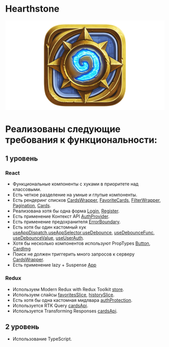 # Hearthstone

![](./src/assets/hs-logo.png)

# Реализованы следующие требования к функциональности:

## 1 уровень

### React

- Функциональные компоненты c хуками в приоритете над классовыми.
- Есть четкое разделение на умные и глупые компоненты.
- Есть рендеринг списков [CardsWrapper](./src/components/CardsWrapper/CardsWrapper.tsx), [FavoriteCards](./src/components/FavoriteCards/FavoriteCards.tsx), [FilterWrapper](./src/components/FilterWrapper/FilterWrapper.tsx), [Pagination](./src/components/Pagination/Pagination.tsx), [Cards](./src/components/Cards/Cards.tsx).
- Реализована хотя бы одна форма [Login](./src/pages/Login/Login.tsx), [Register](./src/pages/Register/Register.tsx).
- Есть применение Контекст API [AuthProvider](./src/providers/AuthProvider.tsx).
- Есть применение предохранителя [ErrorBoundary](./src/components/ErrorBoundary/ErrorBoundary.tsx).
- Есть хотя бы один кастомный хук [useAppDispatch,useAppSelector,useDebounce](./src/hooks/hooks.ts), [useDebounceFunc](./src/app/hooks.ts), [useDebounceValue](./src/app/hooks.ts), [useUserAuth](./src/providers/AuthProvider.tsx).
- Хотя бы несколько компонентов используют PropTypes [Button](./src/components/ui/Button/Button.tsx), [CardImg](./src/components/ui/CardImg/CardImg.tsx)
- Поиск не должен триггерить много запросов к серверу [CardsWrapper](./src/components/CardsWrapper/CardsWrapper.tsx).
- Есть применение lazy + Suspense [App](./src/components/ui/CardImg/CardImg.tsx)

### Redux

- Используем Modern Redux with Redux Toolkit [store](./src/store/store.ts).
- Используем слайсы [favoritesSlice](./src/store/favoritesSlice.ts),
  [historySlice](./src/store/historySlice.ts).
- Есть хотя бы одна кастомная мидлвара [authProtection](./src/store/middleware/authProtection.ts).
- Используется RTK Query [cardsApi](./src/store/cardsApi.ts).
- Используется Transforming Responses [cardsApi](./src/store/cardsApi.ts).

## 2 уровень

- Использование TypeScript.
